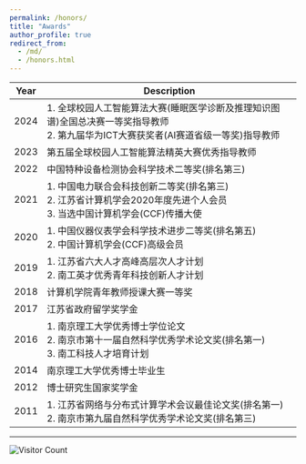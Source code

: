 ```yaml
---
permalink: /honors/
title: "Awards"
author_profile: true
redirect_from: 
  - /md/
  - /honors.html
---
```



| Year | **Description**                                              |
| ---- | ------------------------------------------------------------ |
| 2024 | 1. 全球校园人工智能算法大赛(睡眠医学诊断及推理知识图谱)全国总决赛一等奖指导教师<br/>2. 第九届华为ICT大赛获奖者(AI赛道省级一等奖)指导教师   |
| 2023 | 第五届全球校园人工智能算法精英大赛优秀指导教师                |
| 2022 | 中国特种设备检测协会科学技术二等奖(排名第三)                 |
| 2021 | 1. 中国电力联合会科技创新二等奖(排名第三)<br/>2. 江苏省计算机学会2020年度先进个人会员<br/>3. 当选中国计算机学会(CCF)传播大使 |
| 2020 | 1. 中国仪器仪表学会科学技术进步二等奖(排名第五)<br/>2. 中国计算机学会(CCF)高级会员  |
| 2019 | 1. 江苏省六大人才高峰高层次人才计划<br/>2. 南工英才优秀青年科技创新人才计划 |
| 2018 | 计算机学院青年教师授课大赛一等奖  |
| 2017 | 江苏省政府留学奖学金 |
| 2016 | 1. 南京理工大学优秀博士学位论文<br/>2. 南京市第十一届自然科学优秀学术论文奖(排名第一)<br/>3. 南工科技人才培育计划|
| 2014 | 南京理工大学优秀博士毕业生 |
| 2012 | 博士研究生国家奖学金 |
| 2011 | 1. 江苏省网络与分布式计算学术会议最佳论文奖(排名第一)<br/>2. 南京市第九届自然科学优秀学术论文奖(排名第三) |

****
![Visitor Count](https://profile-counter.glitch.me/shen-hang/count.svg)